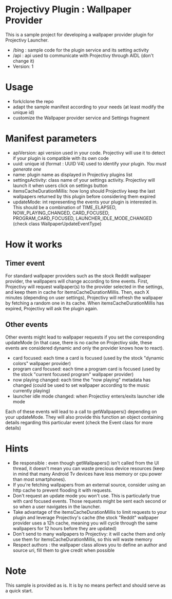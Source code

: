 # Projectivy Plugin : Wallpaper Provider

This is a sample project for developing a wallpaper provider plugin for Projectivy Launcher.
- /bing : sample code for the plugin service and its setting activity
- /api : api used to communicate with Projectivy through AIDL (don't change it)
- Version: 1
 
# Usage
- fork/clone the repo
- adapt the sample manifest according to your needs (at least modify the unique id)
- customize the Wallpaper provider service and Settings fragment

# Manifest parameters
- apiVersion: api version used in your code. Projectivy will use it to detect if your plugin is compatible with its own code
- uuid: unique id (format : UUID V4) used to identify your plugin. *You must generate one*
- name: plugin name as displayed in Projectivy plugins list
- settingsActivity: class name of your settings activity. Projectivy will launch it when users click on settings button
- itemsCacheDurationMillis: how long should Projectivy keep the last wallpapers returned by this plugin before considering them expired
- updateMode: int representing the events your plugin is interested in. This should be a combination of TIME_ELAPSED, NOW_PLAYING_CHANGED, CARD_FOCUSED, PROGRAM_CARD_FOCUSED, LAUNCHER_IDLE_MODE_CHANGED (check class WallpaperUpdateEventType)

# How it works
## Timer event
For standard wallpaper providers such as the stock Reddit wallpaper provider, the wallpapers will change according to time events.
First, Projectivy will request wallpaper(s) to the provider selected in the settings, and keep them in cache for itemsCacheDurationMillis.
Then, each X minutes (depending on user settings), Projectivy will refresh the wallpaper by fetching a random one in its cache.
When itemsCacheDurationMillis has expired, Projectivy will ask the plugin again.

## Other events
Other events might lead to wallpaper requests if you set the corresponding updateMode (in that case, there is no cache on Projectivy side, these events are considered dynamic and only the provider knows how to react).
- card focused: each time a card is focused (used by the stock "dynamic colors" wallpaper provider)
- program card focused: each time a program card is focused (used by the stock "current focused program" wallpaper provider)
- now playing changed: each time the "now playing" metadata has changed (could be used to set wallpaper according to the music currently playing)
- launcher idle mode changed: when Projectivy enters/exits launcher idle mode

Each of these events will lead to a call to getWallpapers() depending on your updateMode. They will also provide this function an object containing details regarding this particular event (check the Event class for more details)

# Hints
- Be responsible : even though getWallpapers() isn't called from the UI thread, it doesn't mean you can waste precious device resources (keep in mind that many Android Tv devices have less memory or cpu power than most smartphones).
- If you're fetching wallpapers from an external source, consider using an http cache to prevent flooding it with requests.
- Don't request an update mode you won't use. This is particularly true with card focused events. Those requests might be sent each second or so when a user navigates in the launcher.
- Take advantage of the itemsCacheDurationMillis to limit requests to your plugin and leverage Projectivy's cache (the stock "Reddit" wallpaper provider uses a 12h cache, meaning you will cycle through the same wallpapers for 12 hours before they are updated)
- Don't send to many wallpapers to Projectivy: it will cache them and only use them for itemsCacheDurationMillis, so this will waste memory 
- Respect authors : the wallpaper class allows you to define an author and source uri, fill them to give credit when possible

# Note
This sample is provided as is. It is by no means perfect and should serve as a quick start.
